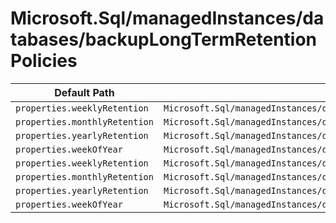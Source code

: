 # Microsoft.Sql/managedInstances/databases/backupLongTermRetentionPolicies

| Default Path | Alias |
|---|---|
| `properties.weeklyRetention` | `Microsoft.Sql/managedInstances/databases/backupLongTermRetentionPolicies/default.weeklyRetention` |
| `properties.monthlyRetention` | `Microsoft.Sql/managedInstances/databases/backupLongTermRetentionPolicies/default.monthlyRetention` |
| `properties.yearlyRetention` | `Microsoft.Sql/managedInstances/databases/backupLongTermRetentionPolicies/default.yearlyRetention` |
| `properties.weekOfYear` | `Microsoft.Sql/managedInstances/databases/backupLongTermRetentionPolicies/default.weekOfYear` |
| `properties.weeklyRetention` | `Microsoft.Sql/managedInstances/databases/backupLongTermRetentionPolicies/weeklyRetention` |
| `properties.monthlyRetention` | `Microsoft.Sql/managedInstances/databases/backupLongTermRetentionPolicies/monthlyRetention` |
| `properties.yearlyRetention` | `Microsoft.Sql/managedInstances/databases/backupLongTermRetentionPolicies/yearlyRetention` |
| `properties.weekOfYear` | `Microsoft.Sql/managedInstances/databases/backupLongTermRetentionPolicies/weekOfYear` |


